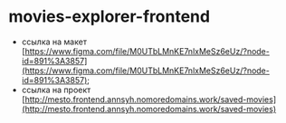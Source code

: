 # movies-explorer-frontend

* ссылка на макет [https://www.figma.com/file/M0UTbLMnKE7nlxMeSz6eUz/?node-id=891%3A3857](https://www.figma.com/file/M0UTbLMnKE7nlxMeSz6eUz/?node-id=891%3A3857);
* ссылка на проект [http://mesto.frontend.annsyh.nomoredomains.work/saved-movies](http://mesto.frontend.annsyh.nomoredomains.work/saved-movies)
